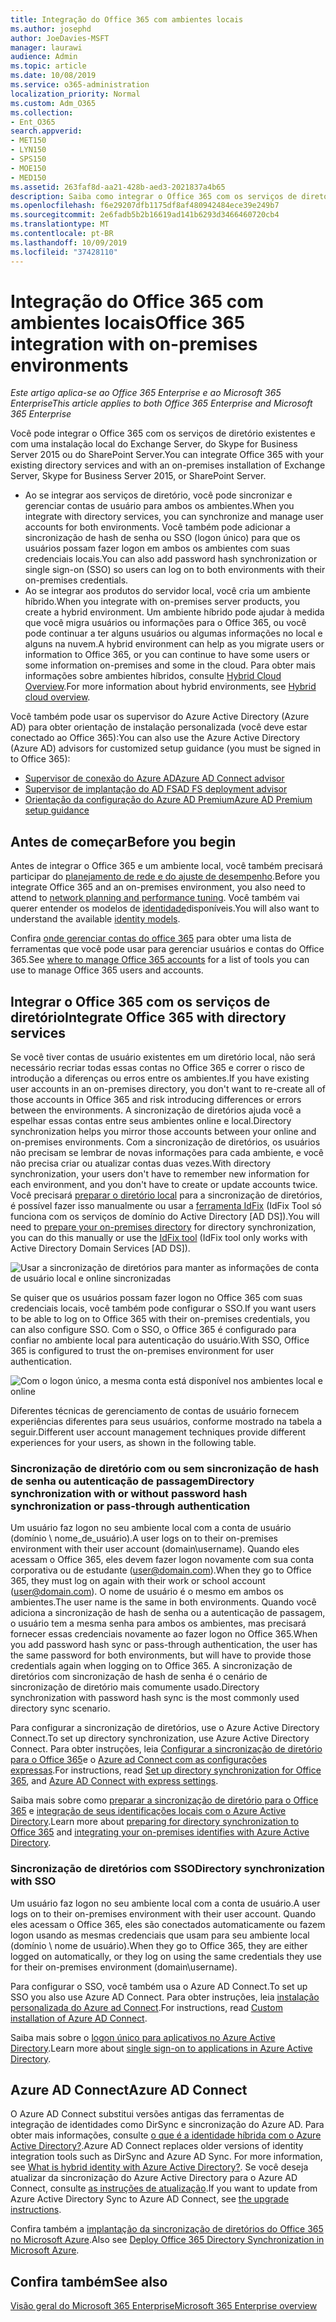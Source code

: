 ```yaml
---
title: Integração do Office 365 com ambientes locais
ms.author: josephd
author: JoeDavies-MSFT
manager: laurawi
audience: Admin
ms.topic: article
ms.date: 10/08/2019
ms.service: o365-administration
localization_priority: Normal
ms.custom: Adm_O365
ms.collection:
- Ent_O365
search.appverid:
- MET150
- LYN150
- SPS150
- MOE150
- MED150
ms.assetid: 263faf8d-aa21-428b-aed3-2021837a4b65
description: Saiba como integrar o Office 365 com os serviços de diretório existentes.
ms.openlocfilehash: f6e29207dfb1175df8af480942484ece39e249b7
ms.sourcegitcommit: 2e6fadb5b2b16619ad141b6293d3466460720cb4
ms.translationtype: MT
ms.contentlocale: pt-BR
ms.lasthandoff: 10/09/2019
ms.locfileid: "37428110"
---
```

# <a name="office-365-integration-with-on-premises-environments"></a><span data-ttu-id="ff40c-103">Integração do Office 365 com ambientes locais</span><span class="sxs-lookup"><span data-stu-id="ff40c-103">Office 365 integration with on-premises environments</span></span>

<span data-ttu-id="ff40c-104">*Este artigo aplica-se ao Office 365 Enterprise e ao Microsoft 365 Enterprise*</span><span class="sxs-lookup"><span data-stu-id="ff40c-104">*This article applies to both Office 365 Enterprise and Microsoft 365 Enterprise*</span></span>

<span data-ttu-id="ff40c-105">Você pode integrar o Office 365 com os serviços de diretório existentes e com uma instalação local do Exchange Server, do Skype for Business Server 2015 ou do SharePoint Server.</span><span class="sxs-lookup"><span data-stu-id="ff40c-105">You can integrate Office 365 with your existing directory services and with an on-premises installation of Exchange Server, Skype for Business Server 2015, or SharePoint Server.</span></span>
  
 - <span data-ttu-id="ff40c-106">Ao se integrar aos serviços de diretório, você pode sincronizar e gerenciar contas de usuário para ambos os ambientes.</span><span class="sxs-lookup"><span data-stu-id="ff40c-106">When you integrate with directory services, you can synchronize and manage user accounts for both environments.</span></span> <span data-ttu-id="ff40c-107">Você também pode adicionar a sincronização de hash de senha ou SSO (logon único) para que os usuários possam fazer logon em ambos os ambientes com suas credenciais locais.</span><span class="sxs-lookup"><span data-stu-id="ff40c-107">You can also add password hash synchronization or single sign-on (SSO) so users can log on to both environments with their on-premises credentials.</span></span>
 - <span data-ttu-id="ff40c-108">Ao se integrar aos produtos do servidor local, você cria um ambiente híbrido.</span><span class="sxs-lookup"><span data-stu-id="ff40c-108">When you integrate with on-premises server products, you create a hybrid environment.</span></span> <span data-ttu-id="ff40c-109">Um ambiente híbrido pode ajudar à medida que você migra usuários ou informações para o Office 365, ou você pode continuar a ter alguns usuários ou algumas informações no local e alguns na nuvem.</span><span class="sxs-lookup"><span data-stu-id="ff40c-109">A hybrid environment can help as you migrate users or information to Office 365, or you can continue to have some users or some information on-premises and some in the cloud.</span></span> <span data-ttu-id="ff40c-110">Para obter mais informações sobre ambientes híbridos, consulte [Hybrid Cloud Overview](https://docs.microsoft.com/Office365/Enterprise/hybrid-cloud-overview).</span><span class="sxs-lookup"><span data-stu-id="ff40c-110">For more information about hybrid environments, see [Hybrid cloud overview](https://docs.microsoft.com/Office365/Enterprise/hybrid-cloud-overview).</span></span>

<span data-ttu-id="ff40c-111">Você também pode usar os supervisor do Azure Active Directory (Azure AD) para obter orientação de instalação personalizada (você deve estar conectado ao Office 365):</span><span class="sxs-lookup"><span data-stu-id="ff40c-111">You can also use the Azure Active Directory (Azure AD) advisors for customized setup guidance (you must be signed in to Office 365):</span></span>

- [<span data-ttu-id="ff40c-112">Supervisor de conexão do Azure AD</span><span class="sxs-lookup"><span data-stu-id="ff40c-112">Azure AD Connect advisor</span></span>](https://aka.ms/aadconnectpwsync)
- [<span data-ttu-id="ff40c-113">Supervisor de implantação do AD FS</span><span class="sxs-lookup"><span data-stu-id="ff40c-113">AD FS deployment advisor</span></span>](https://aka.ms/adfsguidance)
- [<span data-ttu-id="ff40c-114">Orientação da configuração do Azure AD Premium</span><span class="sxs-lookup"><span data-stu-id="ff40c-114">Azure AD Premium setup guidance</span></span>](https://aka.ms/aadpguidance)
   
## <a name="before-you-begin"></a><span data-ttu-id="ff40c-115">Antes de começar</span><span class="sxs-lookup"><span data-stu-id="ff40c-115">Before you begin</span></span>

<span data-ttu-id="ff40c-116">Antes de integrar o Office 365 e um ambiente local, você também precisará participar do [planejamento de rede e do ajuste de desempenho](network-planning-and-performance.md).</span><span class="sxs-lookup"><span data-stu-id="ff40c-116">Before you integrate Office 365 and an on-premises environment, you also need to attend to [network planning and performance tuning](network-planning-and-performance.md).</span></span> <span data-ttu-id="ff40c-117">Você também vai querer entender os modelos de [identidade](about-office-365-identity.md)disponíveis.</span><span class="sxs-lookup"><span data-stu-id="ff40c-117">You will also want to understand the available [identity models](about-office-365-identity.md).</span></span> 

<span data-ttu-id="ff40c-118">Confira [onde gerenciar contas do office 365](manage-office-365-accounts.md) para obter uma lista de ferramentas que você pode usar para gerenciar usuários e contas do Office 365.</span><span class="sxs-lookup"><span data-stu-id="ff40c-118">See [where to manage Office 365 accounts](manage-office-365-accounts.md) for a list of tools you can use to manage Office 365 users and accounts.</span></span> 
  
## <a name="integrate-office-365-with-directory-services"></a><span data-ttu-id="ff40c-119">Integrar o Office 365 com os serviços de diretório</span><span class="sxs-lookup"><span data-stu-id="ff40c-119">Integrate Office 365 with directory services</span></span>
<span data-ttu-id="ff40c-120">Se você tiver contas de usuário existentes em um diretório local, não será necessário recriar todas essas contas no Office 365 e correr o risco de introdução a diferenças ou erros entre os ambientes.</span><span class="sxs-lookup"><span data-stu-id="ff40c-120">If you have existing user accounts in an on-premises directory, you don't want to re-create all of those accounts in Office 365 and risk introducing differences or errors between the environments.</span></span> <span data-ttu-id="ff40c-121">A sincronização de diretórios ajuda você a espelhar essas contas entre seus ambientes online e local.</span><span class="sxs-lookup"><span data-stu-id="ff40c-121">Directory synchronization helps you mirror those accounts between your online and on-premises environments.</span></span> <span data-ttu-id="ff40c-122">Com a sincronização de diretórios, os usuários não precisam se lembrar de novas informações para cada ambiente, e você não precisa criar ou atualizar contas duas vezes.</span><span class="sxs-lookup"><span data-stu-id="ff40c-122">With directory synchronization, your users don't have to remember new information for each environment, and you don't have to create or update accounts twice.</span></span> <span data-ttu-id="ff40c-123">Você precisará [preparar o diretório local](prepare-for-directory-synchronization.md) para a sincronização de diretórios, é possível fazer isso manualmente ou usar a [ferramenta IdFix](install-and-run-idfix.md) (IdFix Tool só funciona com os serviços de domínio do Active Directory [AD DS]).</span><span class="sxs-lookup"><span data-stu-id="ff40c-123">You will need to [prepare your on-premises directory](prepare-for-directory-synchronization.md) for directory synchronization, you can do this manually or use the [IdFix tool](install-and-run-idfix.md) (IdFix tool only works with Active Directory Domain Services [AD DS]).</span></span> 
  
![Usar a sincronização de diretórios para manter as informações de conta de usuário local e online sincronizadas](media/a64af0d0-9be6-46b1-8727-277e683abf5e.png)
  
<span data-ttu-id="ff40c-125">Se quiser que os usuários possam fazer logon no Office 365 com suas credenciais locais, você também pode configurar o SSO.</span><span class="sxs-lookup"><span data-stu-id="ff40c-125">If you want users to be able to log on to Office 365 with their on-premises credentials, you can also configure SSO.</span></span> <span data-ttu-id="ff40c-126">Com o SSO, o Office 365 é configurado para confiar no ambiente local para autenticação do usuário.</span><span class="sxs-lookup"><span data-stu-id="ff40c-126">With SSO, Office 365 is configured to trust the on-premises environment for user authentication.</span></span>
  
![Com o logon único, a mesma conta está disponível nos ambientes local e online](media/d76235f2-8a53-405e-b8ef-dfa4cfc208b8.png)
  
<span data-ttu-id="ff40c-128">Diferentes técnicas de gerenciamento de contas de usuário fornecem experiências diferentes para seus usuários, conforme mostrado na tabela a seguir.</span><span class="sxs-lookup"><span data-stu-id="ff40c-128">Different user account management techniques provide different experiences for your users, as shown in the following table.</span></span>
 
### <a name="directory-synchronization-with-or-without-password-hash-synchronization-or-pass-through-authentication"></a><span data-ttu-id="ff40c-129">Sincronização de diretório com ou sem sincronização de hash de senha ou autenticação de passagem</span><span class="sxs-lookup"><span data-stu-id="ff40c-129">Directory synchronization with or without password hash synchronization or pass-through authentication</span></span>

<span data-ttu-id="ff40c-130">Um usuário faz logon no seu ambiente local com a conta de usuário (domínio \ nome_de_usuário).</span><span class="sxs-lookup"><span data-stu-id="ff40c-130">A user logs on to their on-premises environment with their user account (domain\username).</span></span> <span data-ttu-id="ff40c-131">Quando eles acessam o Office 365, eles devem fazer logon novamente com sua conta corporativa ou de estudante (user@domain.com).</span><span class="sxs-lookup"><span data-stu-id="ff40c-131">When they go to Office 365, they must log on again with their work or school account (user@domain.com).</span></span> <span data-ttu-id="ff40c-132">O nome de usuário é o mesmo em ambos os ambientes.</span><span class="sxs-lookup"><span data-stu-id="ff40c-132">The user name is the same in both environments.</span></span> <span data-ttu-id="ff40c-133">Quando você adiciona a sincronização de hash de senha ou a autenticação de passagem, o usuário tem a mesma senha para ambos os ambientes, mas precisará fornecer essas credenciais novamente ao fazer logon no Office 365.</span><span class="sxs-lookup"><span data-stu-id="ff40c-133">When you add password hash sync or pass-through authentication, the user has the same password for both environments, but will have to provide those credentials again when logging on to Office 365.</span></span> <span data-ttu-id="ff40c-134">A sincronização de diretórios com sincronização de hash de senha é o cenário de sincronização de diretório mais comumente usado.</span><span class="sxs-lookup"><span data-stu-id="ff40c-134">Directory synchronization with password hash sync is the most commonly used directory sync scenario.</span></span>

<span data-ttu-id="ff40c-135">Para configurar a sincronização de diretórios, use o Azure Active Directory Connect.</span><span class="sxs-lookup"><span data-stu-id="ff40c-135">To set up directory synchronization, use Azure Active Directory Connect.</span></span> <span data-ttu-id="ff40c-136">Para obter instruções, leia [Configurar a sincronização de diretório para o Office 365](set-up-directory-synchronization.md)e o [Azure ad Connect com as configurações expressas](https://go.microsoft.com/fwlink/p/?LinkId=698537).</span><span class="sxs-lookup"><span data-stu-id="ff40c-136">For instructions, read [Set up directory synchronization for Office 365](set-up-directory-synchronization.md), and [Azure AD Connect with express settings](https://go.microsoft.com/fwlink/p/?LinkId=698537).</span></span>

<span data-ttu-id="ff40c-137">Saiba mais sobre como [preparar a sincronização de diretório para o Office 365](prepare-for-directory-synchronization.md) e [integração de seus identificações locais com o Azure Active Directory](https://go.microsoft.com/fwlink/?LinkId=518101).</span><span class="sxs-lookup"><span data-stu-id="ff40c-137">Learn more about [preparing for directory synchronization to Office 365](prepare-for-directory-synchronization.md) and [integrating your on-premises identifies with Azure Active Directory](https://go.microsoft.com/fwlink/?LinkId=518101).</span></span>

### <a name="directory-synchronization-with-sso"></a><span data-ttu-id="ff40c-138">Sincronização de diretórios com SSO</span><span class="sxs-lookup"><span data-stu-id="ff40c-138">Directory synchronization with SSO</span></span>

<span data-ttu-id="ff40c-139">Um usuário faz logon no seu ambiente local com a conta de usuário.</span><span class="sxs-lookup"><span data-stu-id="ff40c-139">A user logs on to their on-premises environment with their user account.</span></span> <span data-ttu-id="ff40c-140">Quando eles acessam o Office 365, eles são conectados automaticamente ou fazem logon usando as mesmas credenciais que usam para seu ambiente local (domínio \ nome de usuário).</span><span class="sxs-lookup"><span data-stu-id="ff40c-140">When they go to Office 365, they are either logged on automatically, or they log on using the same credentials they use for their on-premises environment (domain\username).</span></span>

<span data-ttu-id="ff40c-141">Para configurar o SSO, você também usa o Azure AD Connect.</span><span class="sxs-lookup"><span data-stu-id="ff40c-141">To set up SSO you also use Azure AD Connect.</span></span> <span data-ttu-id="ff40c-142">Para obter instruções, leia [instalação personalizada do Azure ad Connect](https://go.microsoft.com/fwlink/p/?LinkID=698430).</span><span class="sxs-lookup"><span data-stu-id="ff40c-142">For instructions, read [Custom installation of Azure AD Connect](https://go.microsoft.com/fwlink/p/?LinkID=698430).</span></span>

<span data-ttu-id="ff40c-143">Saiba mais sobre o [logon único para aplicativos no Azure Active Directory](https://go.microsoft.com/fwlink/p/?LinkId=698604).</span><span class="sxs-lookup"><span data-stu-id="ff40c-143">Learn more about [single sign-on to applications in Azure Active Directory](https://go.microsoft.com/fwlink/p/?LinkId=698604).</span></span>

## <a name="azure-ad-connect"></a><span data-ttu-id="ff40c-144">Azure AD Connect</span><span class="sxs-lookup"><span data-stu-id="ff40c-144">Azure AD Connect</span></span>

<span data-ttu-id="ff40c-145">O Azure AD Connect substitui versões antigas das ferramentas de integração de identidades como DirSync e sincronização do Azure AD. Para obter mais informações, consulte [o que é a identidade híbrida com o Azure Active Directory?](https://go.microsoft.com/fwlink/p/?LinkId=527969).</span><span class="sxs-lookup"><span data-stu-id="ff40c-145">Azure AD Connect replaces older versions of identity integration tools such as DirSync and Azure AD Sync. For more information, see [What is hybrid identity with Azure Active Directory?](https://go.microsoft.com/fwlink/p/?LinkId=527969).</span></span> <span data-ttu-id="ff40c-146">Se você deseja atualizar da sincronização do Azure Active Directory para o Azure AD Connect, consulte [as instruções de atualização](https://go.microsoft.com/fwlink/p/?LinkId=733240).</span><span class="sxs-lookup"><span data-stu-id="ff40c-146">If you want to update from Azure Active Directory Sync to Azure AD Connect, see [the upgrade instructions](https://go.microsoft.com/fwlink/p/?LinkId=733240).</span></span> 

<span data-ttu-id="ff40c-147">Confira também a [implantação da sincronização de diretórios do Office 365 no Microsoft Azure](https://go.microsoft.com/fwlink/?LinkId=517887).</span><span class="sxs-lookup"><span data-stu-id="ff40c-147">Also see [Deploy Office 365 Directory Synchronization in Microsoft Azure](https://go.microsoft.com/fwlink/?LinkId=517887).</span></span>

## <a name="see-also"></a><span data-ttu-id="ff40c-148">Confira também</span><span class="sxs-lookup"><span data-stu-id="ff40c-148">See also</span></span>

[<span data-ttu-id="ff40c-149">Visão geral do Microsoft 365 Enterprise</span><span class="sxs-lookup"><span data-stu-id="ff40c-149">Microsoft 365 Enterprise overview</span></span>](https://docs.microsoft.com/microsoft-365/enterprise/microsoft-365-overview)
